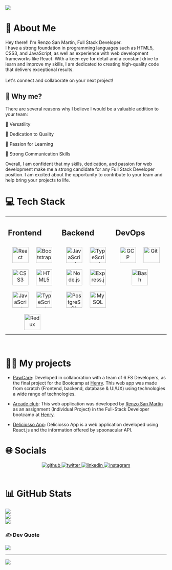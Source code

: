 ![](/assets/GIF%20rsmalberca_final.gif)

# 💫 About Me

Hey there!! I'm Renzo San Martin, Full Stack Developer.
<br/>I have a strong foundation in programming languages such as HTML5, CSS3, and JavaScript, as well as experience with web development frameworks like React. With a keen eye for detail and a constant drive to learn and improve my skills, I am dedicated to creating high-quality code that delivers exceptional results. <br><br>Let's connect and collaborate on your next project!<br>

## 🔬 Why me?

There are several reasons why I believe I would be a valuable addition to your team:

🎯 Versatility

🎯 Dedication to Quality

🎯 Passion for Learning

🎯 Strong Communication Skills

Overall, I am confident that my skills, dedication, and passion for web development make me a strong candidate for any Full Stack Developer position. I am excited about the opportunity to contribute to your team and help bring your projects to life.

# 💻 Tech Stack

<table><tr><td valign="top" width="33%">

## Frontend

<div align="center">  
<a href="https://reactjs.org/" target="_blank"><img style="margin: 10px" src="https://profilinator.rishav.dev/skills-assets/react-original-wordmark.svg" alt="React" height="50" /></a>  
<a href="https://getbootstrap.com/docs/3.4/javascript/" target="_blank"><img style="margin: 10px" src="https://profilinator.rishav.dev/skills-assets/bootstrap-plain.svg" alt="Bootstrap" height="50" /></a>  
<a href="https://www.w3schools.com/css/" target="_blank"><img style="margin: 10px" src="https://profilinator.rishav.dev/skills-assets/css3-original-wordmark.svg" alt="CSS3" height="50" /></a>  
<a href="https://en.wikipedia.org/wiki/HTML5" target="_blank"><img style="margin: 10px" src="https://profilinator.rishav.dev/skills-assets/html5-original-wordmark.svg" alt="HTML5" height="50" /></a>  
<a href="https://www.javascript.com/" target="_blank"><img style="margin: 10px" src="https://profilinator.rishav.dev/skills-assets/javascript-original.svg" alt="JavaScript" height="50" /></a>  
<a href="https://www.typescriptlang.org/" target="_blank"><img style="margin: 10px" src="https://profilinator.rishav.dev/skills-assets/typescript-original.svg" alt="TypeScript" height="50" /></a>  
<a href="https://redux.js.org/" target="_blank"><img style="margin: 10px" src="https://profilinator.rishav.dev/skills-assets/redux-original.svg" alt="Redux" height="50" /></a>  
</div>

</td><td valign="top" width="33%">

## Backend

<div align="center">  
<a href="https://www.javascript.com/" target="_blank"><img style="margin: 10px" src="https://profilinator.rishav.dev/skills-assets/javascript-original.svg" alt="JavaScript" height="50" /></a>  
<a href="https://www.typescriptlang.org/" target="_blank"><img style="margin: 10px" src="https://profilinator.rishav.dev/skills-assets/typescript-original.svg" alt="TypeScript" height="50" /></a>  
<a href="https://nodejs.org/" target="_blank"><img style="margin: 10px" src="https://profilinator.rishav.dev/skills-assets/nodejs-original-wordmark.svg" alt="Node.js" height="50" /></a>  
<a href="https://expressjs.com/" target="_blank"><img style="margin: 10px" src="https://profilinator.rishav.dev/skills-assets/express-original-wordmark.svg" alt="Express.js" height="50" /></a>  
<a href="https://www.postgresql.org/" target="_blank"><img style="margin: 10px" src="https://profilinator.rishav.dev/skills-assets/postgresql-original-wordmark.svg" alt="PostgreSQL" height="50" /></a>  
<a href="https://www.mysql.com/" target="_blank"><img style="margin: 10px" src="https://profilinator.rishav.dev/skills-assets/mysql-original-wordmark.svg" alt="MySQL" height="50" /></a>  
</div>

</td><td valign="top" width="33%">

## DevOps

<div align="center">  
<a href="https://cloud.google.com/" target="_blank"><img style="margin: 10px" src="https://profilinator.rishav.dev/skills-assets/google_cloud-icon.svg" alt="GCP" height="50" /></a>  
<a href="https://github.com/" target="_blank"><img style="margin: 10px" src="https://profilinator.rishav.dev/skills-assets/git-scm-icon.svg" alt="Git" height="50" /></a>  
<a href="https://www.gnu.org/software/bash/" target="_blank"><img style="margin: 10px" src="https://profilinator.rishav.dev/skills-assets/gnu_bash-icon.svg" alt="Bash" height="50" /></a>  
</div>

</td></tr></table>

<br/>

# 👨‍💻 My projects

- [PawCare](https://pawcare.vercel.app/): Developed in collaboration with a team of 6 FS Developers, as the final project for the Bootcamp at [Henry](https://www.soyhenry.com/). This web app was made from scratch (Frontend, backend, database & UI/UX) using technologies a wide range of technologies.

- [Arcade club](https://videogames-pi-five.vercel.app/): This web application was developed by [Renzo San Martin](https://www.linkedin.com/in/renzo-san-martin-alberca-5b07b3130/) as an assignment (Individual Project) in the Full-Stack Developer bootcamp at [Henry](https://www.soyhenry.com/).

- [Deliciosso App](https://deliciosso-recipes.vercel.app/): Deliciosso App is a web application developed using React.js and the information offered by spoonacular API.

# 🌐 Socials

<div align="center">
<a href="https://github.com/rsmalberca" target="_blank">
<img src=https://img.shields.io/badge/github-%2324292e.svg?&style=for-the-badge&logo=github&logoColor=white alt=github style="margin-bottom: 5px;" />
</a>
<a href="https://twitter.com/rsmalberca" target="_blank">
<img src=https://img.shields.io/badge/twitter-%2300acee.svg?&style=for-the-badge&logo=twitter&logoColor=white alt=twitter style="margin-bottom: 5px;" />
</a>
<a href="https://www.linkedin.com/in/renzo-san-martin-alberca-fullstack-dev/" target="_blank">
<img src=https://img.shields.io/badge/linkedin-%231E77B5.svg?&style=for-the-badge&logo=linkedin&logoColor=white alt=linkedin style="margin-bottom: 5px;" />
</a>
<a href="https://instagram.com/rsmalberca" target="_blank">
<img src=https://img.shields.io/badge/instagram-%23000000.svg?&style=for-the-badge&logo=instagram&logoColor=white alt=instagram style="margin-bottom: 5px;" />
</a>  
</div>

<br/>

# 📊 GitHub Stats

![](https://github-readme-stats.vercel.app/api?username=rsmalberca&theme=dark&hide_border=false&include_all_commits=true&count_private=true)<br/>
![](https://github-readme-streak-stats.herokuapp.com/?user=rsmalberca&theme=dark&hide_border=false)<br/>
![](https://github-readme-stats.vercel.app/api/top-langs/?username=rsmalberca&theme=dark&hide_border=false&include_all_commits=true&count_private=true&layout=compact)

### ✍️ Dev Quote

![](https://quotes-github-readme.vercel.app/api?type=vetical&theme=radical)

---

[![](https://visitcount.itsvg.in/api?id=rsmalberca&icon=9&color=1)](https://visitcount.itsvg.in)

<!-- Proudly created with GPRM ( https://gprm.itsvg.in ) -->
